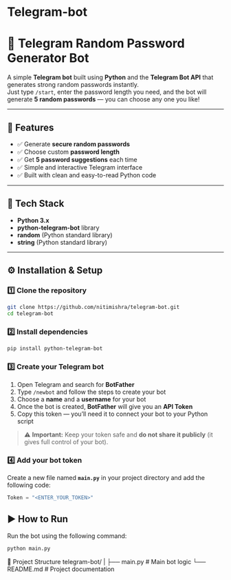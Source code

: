 # Telegram-bot
# 🔐 Telegram Random Password Generator Bot

A simple **Telegram bot** built using **Python** and the **Telegram Bot API** that generates strong random passwords instantly.  
Just type `/start`, enter the password length you need, and the bot will generate **5 random passwords** — you can choose any one you like!

---

## 🚀 Features

- ✅ Generate **secure random passwords**
- ✅ Choose custom **password length**
- ✅ Get **5 password suggestions** each time
- ✅ Simple and interactive Telegram interface
- ✅ Built with clean and easy-to-read Python code

---

## 🧰 Tech Stack

- **Python 3.x**
- **python-telegram-bot** library
- **random** (Python standard library)
- **string** (Python standard library)

---

## ⚙️ Installation & Setup

### 1️⃣ Clone the repository

```bash
git clone https://github.com/nitimishra/telegram-bot.git
cd telegram-bot
```
### 2️⃣ Install dependencies

```bash
pip install python-telegram-bot
```
### 3️⃣ Create your Telegram bot

1. Open Telegram and search for **BotFather**  
2. Type `/newbot` and follow the steps to create your bot  
3. Choose a **name** and a **username** for your bot  
4. Once the bot is created, **BotFather** will give you an **API Token**  
5. Copy this token — you’ll need it to connect your bot to your Python script  

> ⚠️ **Important:** Keep your token safe and **do not share it publicly** (it gives full control of your bot).

### 4️⃣ Add your bot token

Create a new file named **`main.py`** in your project directory and add the following code:

```python
Token = "<ENTER_YOUR_TOKEN>"
```
## ▶️ How to Run

Run the bot using the following command:

```bash
python main.py
```
📁 Project Structure
telegram-bot/
|
├── main.py              # Main bot logic
└── README.md            # Project documentation
